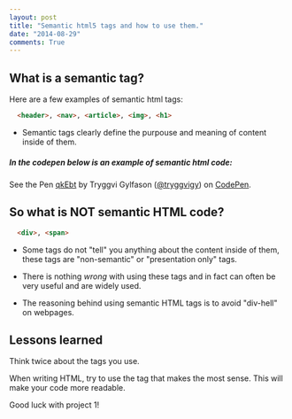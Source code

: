 ```yaml
---
layout: post
title: "Semantic html5 tags and how to use them."
date: "2014-08-29"
comments: True
---
```


## What is a semantic tag?

Here are a few examples of semantic html tags:

~~~html
  <header>, <nav>, <article>, <img>, <h1>
~~~

- Semantic tags clearly define the purpouse and meaning of content inside of them.

##### In the codepen below is an example of semantic html code:

<p data-height="268" data-theme-id="8166" data-slug-hash="qkEbt" data-default-tab="result" class='codepen'>See the Pen <a href='http://codepen.io/tryggvigy/pen/qkEbt/'>qkEbt</a> by Tryggvi Gylfason (<a href='http://codepen.io/tryggvigy'>@tryggvigy</a>) on <a href='http://codepen.io'>CodePen</a>.</p>
<script async src="//codepen.io/assets/embed/ei.js"></script>

## So what is NOT semantic HTML code?

~~~html
  <div>, <span>
~~~

- Some tags do not "tell" you anything about the content inside of them, these tags are "non-semantic"
or "presentation only" tags.

- There is nothing _wrong_ with using these tags and in fact can often be very useful and are widely used.

- The reasoning behind using semantic HTML tags is to
avoid "div-hell" on webpages.


## Lessons learned

Think twice about the tags you use.

When writing HTML, try to use the tag that makes the most sense. This will make your code more readable.

Good luck with project 1!
